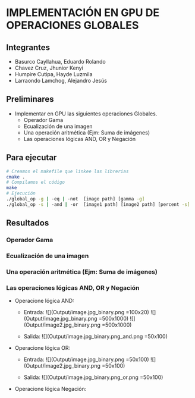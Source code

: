 # IMPLEMENTACIÓN EN GPU DE OPERACIONES GLOBALES 
## Integrantes
- Basurco Cayllahua, Eduardo Rolando
- Chavez Cruz, Jhunior Kenyi
- Humpire Cutipa, Hayde Luzmila
- Larraondo Lamchog, Alejandro Jesús 

## Preliminares
- Implementar en GPU las siguientes operaciones Globales.
  - Operador Gama
  - Ecualización de una imagen
  - Una operación aritmética (Ejm: Suma de imágenes)
  - Las operaciones lógicas AND, OR y Negación

## Para ejecutar

```bash
# Creamos el makefile que linkee las librerias
cmake .
# Compilamos el código
make
# Ejecución
./global_op -g | -eq | -not  [image path] [gamma -g]
./global_op -s | -and | -or  [image1 path] [image2 path] [percent -s]
```

## Resultados
### Operador Gama

### Ecualización de una imagen

### Una operación aritmética (Ejm: Suma de imágenes)

### Las operaciones lógicas AND, OR y Negación
- Operacione lógica AND:
  - Entrada:
  ![](Output/image.jpg_binary.png =100x20)
  ![](Output/image.jpg_binary.png =500x1000)
  ![](Output/image2.jpg_binary.png =500x1000)
  
  - Salida:
  ![](Output/image.jpg_binary.png_and.png =50x100)

- Operacione lógica OR:
  - Entrada:
    ![](Output/image.jpg_binary.png =50x100)
    ![](Output/image2.jpg_binary.png =50x100)
    
  - Salida:
  ![](Output/image.jpg_binary.png_or.png =50x100)
  
- Operacione lógica Negación:


